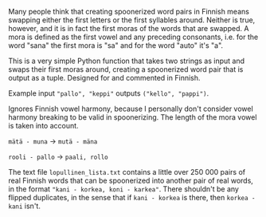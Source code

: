 Many people think that creating spoonerized word pairs in Finnish means swapping either the first letters or the first syllables around. Neither is true, however, and it is in fact the first moras of the words that are swapped. A mora is defined as the first vowel and any preceding consonants, i.e. for the word "sana" the first mora is "sa" and for the word "auto" it's "a".

This is a very simple Python function that takes two strings as input and swaps their first moras around, creating a spoonerized word pair that is output as a tuple. Designed for and commented in Finnish.

Example input `"pallo", "keppi"` outputs `("kello", "pappi")`.

Ignores Finnish vowel harmony, because I personally don't consider vowel harmony breaking to be valid in spoonerizing. The length of the mora vowel is taken into account.

`mätä - muna` -> `mutä - mäna`

`rooli - pallo` -> `paali, rollo`

The text file `lopullinen_lista.txt` contains a little over 250 000 pairs of real Finnish words that can be spoonerized into another pair of real words, in the format `"kani - korkea, koni - karkea"`. There shouldn't be any flipped duplicates, in the sense that if `kani - korkea` is there, then `korkea - kani` isn't.
